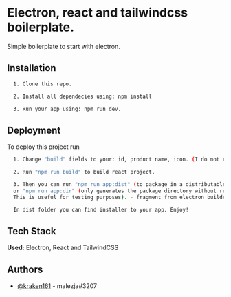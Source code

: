 # Electron, react and tailwindcss boilerplate.

Simple boilerplate to start with electron.

## Installation

```bash
  1. Clone this repo.
```

```bash
  2. Install all dependecies using: npm install
```

```bash
  3. Run your app using: npm run dev.
```

## Deployment

To deploy this project run

```bash
  1. Change "build" fields to your: id, product name, icon. (I do not recommend changing other fields.)
```

```bash
  2. Run "npm run build" to build react project.
```

```bash
  3. Then you can run "npm run app:dist" (to package in a distributable format (e.g. dmg, windows installer, deb package))
  or "npm run app:dir" (only generates the package directory without really packaging it.
  This is useful for testing purposes). - fragment from electron builder repo.
```

```bash
  In dist folder you can find installer to your app. Enjoy!
```

## Tech Stack

**Used:** Electron, React and TailwindCSS

## Authors

- [@kraken161](https://github.com/Kraken161) - malezja#3207
